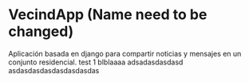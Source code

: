 # VecindApp (Name need to be changed)
Aplicación basada en django para compartir noticias y mensajes en un conjunto residencial. test 1 blblaaaa adsadasdasdasd
asdasdasdasdasdasdasdas
